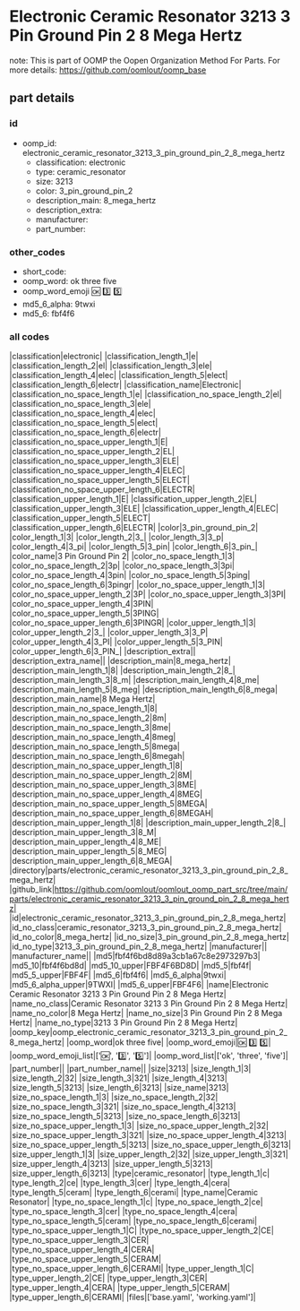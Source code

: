 # Electronic Ceramic Resonator 3213 3 Pin Ground Pin 2 8 Mega Hertz  

note: This is part of OOMP the Oopen Organization Method For Parts. For more details: https://github.com/oomlout/oomp_base

##  part details





### id
* oomp_id: electronic_ceramic_resonator_3213_3_pin_ground_pin_2_8_mega_hertz
  * classification: electronic
  * type: ceramic_resonator
  * size: 3213
  * color: 3_pin_ground_pin_2
  * description_main: 8_mega_hertz
  * description_extra: 
  * manufacturer: 
  * part_number: 

### other_codes
* short_code: 
* oomp_word: ok three five
* oomp_word_emoji :ok: :three: :five:
* md5_6_alpha: 9twxi
* md5_6: fbf4f6

### all codes 
|classification|electronic|
|classification_length_1|e|
|classification_length_2|el|
|classification_length_3|ele|
|classification_length_4|elec|
|classification_length_5|elect|
|classification_length_6|electr|
|classification_name|Electronic|
|classification_no_space_length_1|e|
|classification_no_space_length_2|el|
|classification_no_space_length_3|ele|
|classification_no_space_length_4|elec|
|classification_no_space_length_5|elect|
|classification_no_space_length_6|electr|
|classification_no_space_upper_length_1|E|
|classification_no_space_upper_length_2|EL|
|classification_no_space_upper_length_3|ELE|
|classification_no_space_upper_length_4|ELEC|
|classification_no_space_upper_length_5|ELECT|
|classification_no_space_upper_length_6|ELECTR|
|classification_upper_length_1|E|
|classification_upper_length_2|EL|
|classification_upper_length_3|ELE|
|classification_upper_length_4|ELEC|
|classification_upper_length_5|ELECT|
|classification_upper_length_6|ELECTR|
|color|3_pin_ground_pin_2|
|color_length_1|3|
|color_length_2|3_|
|color_length_3|3_p|
|color_length_4|3_pi|
|color_length_5|3_pin|
|color_length_6|3_pin_|
|color_name|3 Pin Ground Pin 2|
|color_no_space_length_1|3|
|color_no_space_length_2|3p|
|color_no_space_length_3|3pi|
|color_no_space_length_4|3pin|
|color_no_space_length_5|3ping|
|color_no_space_length_6|3pingr|
|color_no_space_upper_length_1|3|
|color_no_space_upper_length_2|3P|
|color_no_space_upper_length_3|3PI|
|color_no_space_upper_length_4|3PIN|
|color_no_space_upper_length_5|3PING|
|color_no_space_upper_length_6|3PINGR|
|color_upper_length_1|3|
|color_upper_length_2|3_|
|color_upper_length_3|3_P|
|color_upper_length_4|3_PI|
|color_upper_length_5|3_PIN|
|color_upper_length_6|3_PIN_|
|description_extra||
|description_extra_name||
|description_main|8_mega_hertz|
|description_main_length_1|8|
|description_main_length_2|8_|
|description_main_length_3|8_m|
|description_main_length_4|8_me|
|description_main_length_5|8_meg|
|description_main_length_6|8_mega|
|description_main_name|8 Mega Hertz|
|description_main_no_space_length_1|8|
|description_main_no_space_length_2|8m|
|description_main_no_space_length_3|8me|
|description_main_no_space_length_4|8meg|
|description_main_no_space_length_5|8mega|
|description_main_no_space_length_6|8megah|
|description_main_no_space_upper_length_1|8|
|description_main_no_space_upper_length_2|8M|
|description_main_no_space_upper_length_3|8ME|
|description_main_no_space_upper_length_4|8MEG|
|description_main_no_space_upper_length_5|8MEGA|
|description_main_no_space_upper_length_6|8MEGAH|
|description_main_upper_length_1|8|
|description_main_upper_length_2|8_|
|description_main_upper_length_3|8_M|
|description_main_upper_length_4|8_ME|
|description_main_upper_length_5|8_MEG|
|description_main_upper_length_6|8_MEGA|
|directory|parts/electronic_ceramic_resonator_3213_3_pin_ground_pin_2_8_mega_hertz|
|github_link|https://github.com/oomlout/oomlout_oomp_part_src/tree/main/parts/electronic_ceramic_resonator_3213_3_pin_ground_pin_2_8_mega_hertz|
|id|electronic_ceramic_resonator_3213_3_pin_ground_pin_2_8_mega_hertz|
|id_no_class|ceramic_resonator_3213_3_pin_ground_pin_2_8_mega_hertz|
|id_no_color|8_mega_hertz|
|id_no_size|3_pin_ground_pin_2_8_mega_hertz|
|id_no_type|3213_3_pin_ground_pin_2_8_mega_hertz|
|manufacturer||
|manufacturer_name||
|md5|fbf4f6bd8d89a3cb1a67c8e2973297b3|
|md5_10|fbf4f6bd8d|
|md5_10_upper|FBF4F6BD8D|
|md5_5|fbf4f|
|md5_5_upper|FBF4F|
|md5_6|fbf4f6|
|md5_6_alpha|9twxi|
|md5_6_alpha_upper|9TWXI|
|md5_6_upper|FBF4F6|
|name|Electronic Ceramic Resonator 3213 3 Pin Ground Pin 2 8 Mega Hertz|
|name_no_class|Ceramic Resonator 3213 3 Pin Ground Pin 2 8 Mega Hertz|
|name_no_color|8 Mega Hertz|
|name_no_size|3 Pin Ground Pin 2 8 Mega Hertz|
|name_no_type|3213 3 Pin Ground Pin 2 8 Mega Hertz|
|oomp_key|oomp_electronic_ceramic_resonator_3213_3_pin_ground_pin_2_8_mega_hertz|
|oomp_word|ok three five|
|oomp_word_emoji|:ok: :three: :five:|
|oomp_word_emoji_list|[':ok:', ':three:', ':five:']|
|oomp_word_list|['ok', 'three', 'five']|
|part_number||
|part_number_name||
|size|3213|
|size_length_1|3|
|size_length_2|32|
|size_length_3|321|
|size_length_4|3213|
|size_length_5|3213|
|size_length_6|3213|
|size_name|3213|
|size_no_space_length_1|3|
|size_no_space_length_2|32|
|size_no_space_length_3|321|
|size_no_space_length_4|3213|
|size_no_space_length_5|3213|
|size_no_space_length_6|3213|
|size_no_space_upper_length_1|3|
|size_no_space_upper_length_2|32|
|size_no_space_upper_length_3|321|
|size_no_space_upper_length_4|3213|
|size_no_space_upper_length_5|3213|
|size_no_space_upper_length_6|3213|
|size_upper_length_1|3|
|size_upper_length_2|32|
|size_upper_length_3|321|
|size_upper_length_4|3213|
|size_upper_length_5|3213|
|size_upper_length_6|3213|
|type|ceramic_resonator|
|type_length_1|c|
|type_length_2|ce|
|type_length_3|cer|
|type_length_4|cera|
|type_length_5|ceram|
|type_length_6|cerami|
|type_name|Ceramic Resonator|
|type_no_space_length_1|c|
|type_no_space_length_2|ce|
|type_no_space_length_3|cer|
|type_no_space_length_4|cera|
|type_no_space_length_5|ceram|
|type_no_space_length_6|cerami|
|type_no_space_upper_length_1|C|
|type_no_space_upper_length_2|CE|
|type_no_space_upper_length_3|CER|
|type_no_space_upper_length_4|CERA|
|type_no_space_upper_length_5|CERAM|
|type_no_space_upper_length_6|CERAMI|
|type_upper_length_1|C|
|type_upper_length_2|CE|
|type_upper_length_3|CER|
|type_upper_length_4|CERA|
|type_upper_length_5|CERAM|
|type_upper_length_6|CERAMI|
|files|['base.yaml', 'working.yaml']|
